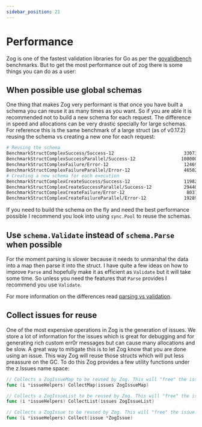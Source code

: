 ```yaml
---
sidebar_position: 21
---
```


# Performance

Zog is one of the fastest validation libraries for Go as per the [govalidbench](https://github.com/Oudwins/govalidbench) benchmarks. But to get the most performance out of zog there is some things you can do as a user:

## When possible use global schemas

One thing that makes Zog very performant is that once you have built a schema you can reuse it as many times as you want. So if you are able it is recommended not to build a new schema for each request. The difference in speed and allocations can be very drastic specially for large schemas. For reference this is the same benchmark of a large struct (as of v0.17.2) reusing the schema vs creating a new one for each request:

```bash
# Reusing the schema
BenchmarkStructComplexSuccess/Success-12                          330733              3626 ns/op             451 B/op         28 allocs/op
BenchmarkStructComplexSuccessParallel/Success-12                 1000000              1294 ns/op             476 B/op         28 allocs/op
BenchmarkStructComplexFailure/Error-12                            124696              8428 ns/op            1395 B/op         59 allocs/op
BenchmarkStructComplexFailureParallel/Error-12                    465020              3047 ns/op            1410 B/op         57 allocs/op
# Creating a new schema for each execution
BenchmarkStructComplexCreateSuccess/Success-12                    119824              8757 ns/op            9702 B/op        114 allocs/op
BenchmarkStructComplexCreateSuccessParallel/Success-12            294409              4607 ns/op            9905 B/op        114 allocs/op
BenchmarkStructComplexCreateFailure/Error-12                       80371             14069 ns/op           10652 B/op        145 allocs/op
BenchmarkStructComplexCreateFailureParallel/Error-12              192896              6993 ns/op           10793 B/op        144 allocs/op
```

If you need to build the schema on the fly and need the best performance possible I recommend you look into using `sync.Pool` to reuse the schemas.

## Use `schema.Validate` instead of `schema.Parse` when possible

For the moment parsing is slower because it needs to unmarshal the data into a map then parse it into the struct. I have quite a few ideas on how to improve `Parse` and hopefully make it as efficient as `Validate` but it will take some time. So unless you need the features that `Parse` provides I recommend you use `Validate`.

For more information on the differences read [parsing vs validation](/core-concepts/parsing-vs-validation).

## Collect issues for reuse

One of the most expensive operations in Zog is the generation of issues. We store a lot of information for the issues which is great for debugging and for generating rich custom err0r messages but can cause many allocations and be slow. A great way to mitigate this is to let Zog know that you are done using an issue. This way Zog will reuse those structs which will put less preassure on the GC. To do this Zog provides a few utility functions under the z.Issues name space:

```go
// Collects a ZogIssueMap to be reused by Zog. This will "free" the issues in the map. This can help make Zog more performant by reusing issue structs.
func (i *issueHelpers) CollectMap(issues ZogIssueMap)

// Collects a ZogIssueList to be reused by Zog. This will "free" the issues in the list. This can help make Zog more performant by reusing issue structs.
func (i *issueHelpers) CollectList(issues ZogIssueList)

// Collects a ZogIssue to be reused by Zog. This will "free" the issue. This can help make Zog more performant by reusing issue structs.
func (i *issueHelpers) Collect(issue *ZogIssue)
```

